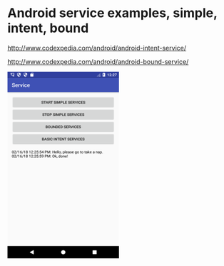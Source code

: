 # Android service examples, simple, intent, bound

http://www.codexpedia.com/android/android-intent-service/

http://www.codexpedia.com/android/android-bound-service/

<img src="https://github.com/codexpedia/android_services/blob/master/captures/main.png" width="250" height="420" />
